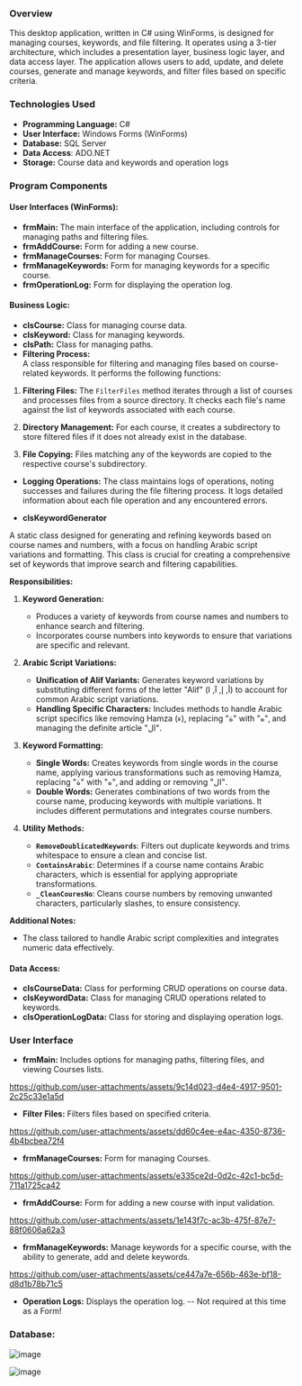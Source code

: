 
### Overview
This desktop application, written in C# using WinForms, is designed for managing courses, keywords, and file filtering.
 It operates using a 3-tier architecture, which includes a presentation layer, business logic layer, and data access layer.
The application allows users to add, update, and delete courses, generate and manage keywords, and filter files based on specific criteria.

### Technologies Used
- **Programming Language:** C#
- **User Interface:** Windows Forms (WinForms)
- **Database:** SQL Server
- **Data Access**: ADO.NET
- **Storage:** Course data and keywords and operation logs

### Program Components

#### User Interfaces (WinForms):
- **frmMain:** The main interface of the application, including controls for managing paths and filtering files.
- **frmAddCourse:** Form for adding a new course.
- **frmManageCourses:** Form for managing Courses.
- **frmManageKeywords:** Form for managing keywords for a specific course.
- **frmOperationLog:** Form for displaying the operation log.

#### Business Logic:
- **clsCourse:** Class for managing course data.
- **clsKeyword:** Class for managing keywords.
- **clsPath:** Class for managing paths.
- **Filtering Process:**  
A class responsible for filtering and managing files based on course-related keywords. It performs the following functions:

1. **Filtering Files:** The `FilterFiles` method iterates through a list of courses and processes files from a source directory.
                         It checks each file's name against the list of keywords associated with each course.

2. **Directory Management:** For each course, it creates a subdirectory to store filtered files if it does not already exist in the database.

3. **File Copying:** Files matching any of the keywords are copied to the respective course's subdirectory. 

- **Logging Operations:** The class maintains logs of operations, noting successes and failures during the file filtering process.
                            It logs detailed information about each file operation and any encountered errors.


- **clsKeywordGenerator**

A static class designed for generating and refining keywords based on course names and numbers, with a focus on handling Arabic script variations and formatting.
This class is crucial for creating a comprehensive set of keywords that improve search and filtering capabilities.

 **Responsibilities:**

1. **Keyword Generation:**
   - Produces a variety of keywords from course names and numbers to enhance search and filtering.
   - Incorporates course numbers into keywords to ensure that variations are specific and relevant.

2. **Arabic Script Variations:**
   - **Unification of Alif Variants:** Generates keyword variations by substituting different forms of the letter "Alif" (أ, إ, آ, ا) to account for common Arabic script variations.
   - **Handling Specific Characters:** Includes methods to handle Arabic script specifics like removing Hamza (ء), replacing "ة" with "ه", and managing the definite article "ال".

3. **Keyword Formatting:**
   - **Single Words:** Creates keywords from single words in the course name, applying various transformations such as removing Hamza, replacing "ة" with "ه", and adding or removing "ال".
   - **Double Words:** Generates combinations of two words from the course name, producing keywords with multiple variations. It includes different permutations and integrates course numbers.

4. **Utility Methods:**
   - **`RemoveDoublicatedKeywords`**: Filters out duplicate keywords and trims whitespace to ensure a clean and concise list.
   - **`ContainsArabic`**: Determines if a course name contains Arabic characters, which is essential for applying appropriate transformations.
   - **`_CleanCouresNo`**: Cleans course numbers by removing unwanted characters, particularly slashes, to ensure consistency.


 **Additional Notes:**
- The class tailored to handle Arabic script complexities and integrates numeric data effectively.


#### Data Access:
- **clsCourseData:** Class for performing CRUD operations on course data.
- **clsKeywordData:** Class for managing CRUD operations related to keywords.
- **clsOperationLogData:** Class for storing and displaying operation logs.



### User Interface
- **frmMain:** Includes options for managing paths, filtering files, and viewing Courses lists.
  
https://github.com/user-attachments/assets/9c14d023-d4e4-4917-9501-2c25c33e1a5d

- **Filter Files:** Filters files based on specified criteria.

https://github.com/user-attachments/assets/dd60c4ee-e4ac-4350-8736-4b4bcbea72f4





- **frmManageCourses:** Form for managing Courses.
 
https://github.com/user-attachments/assets/e335ce2d-0d2c-42c1-bc5d-711a1725ca42



- **frmAddCourse:** Form for adding a new course with input validation.

https://github.com/user-attachments/assets/1e143f7c-ac3b-475f-87e7-88f0606a62a3


- **frmManageKeywords:** Manage keywords for a specific course, with the ability to generate, add and delete keywords.


https://github.com/user-attachments/assets/ce447a7e-656b-463e-bf18-d8d1b78b71c5




- **Operation Logs:** Displays the operation log. --  Not required at this time as a Form!





### Database:

![image](https://github.com/user-attachments/assets/61eaf238-c423-42a9-9cdd-94cab4e30482)

![image](https://github.com/user-attachments/assets/821ae76a-0fec-43e0-8ca6-5a70208ffb1f)













































